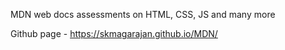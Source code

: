 MDN web docs assessments on HTML, CSS, JS and many more

Github page - https://skmagarajan.github.io/MDN/